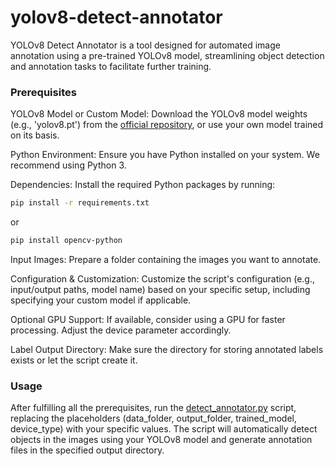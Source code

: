   # yolov8-detect-annotator
  
  YOLOv8 Detect Annotator is a tool designed for automated image annotation using a pre-trained YOLOv8 model, streamlining object detection and annotation tasks to facilitate further training.

  ### Prerequisites

YOLOv8 Model or Custom Model: Download the YOLOv8 model weights (e.g., 'yolov8.pt') from the [official repository](https://github.com/ultralytics/ultralytics), or use your own model trained on its basis.

Python Environment: Ensure you have Python installed on your system. We recommend using Python 3.

Dependencies: Install the required Python packages by running:

```bash
pip install -r requirements.txt
```

  or

```bash
pip install opencv-python
```

Input Images: Prepare a folder containing the images you want to annotate.

Configuration & Customization: Customize the script's configuration (e.g., input/output paths, model name) based on your specific setup, including specifying your custom model if applicable.

Optional GPU Support: If available, consider using a GPU for faster processing. Adjust the device parameter accordingly.

Label Output Directory: Make sure the directory for storing annotated labels exists or let the script create it.

 ### Usage
After fulfilling all the prerequisites, run the [detect_annotator.py](detect_annotator.py) script, replacing the placeholders (data_folder, output_folder, trained_model, device_type) with your specific values.
The script will automatically detect objects in the images using your YOLOv8 model and generate annotation files in the specified output directory.

